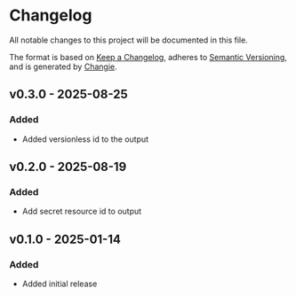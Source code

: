 # Changelog
All notable changes to this project will be documented in this file.

The format is based on [Keep a Changelog](https://keepachangelog.com/en/1.0.0/),
adheres to [Semantic Versioning](https://semver.org/spec/v2.0.0.html),
and is generated by [Changie](https://github.com/miniscruff/changie).


## v0.3.0 - 2025-08-25
### Added
* Added versionless id to the output

## v0.2.0 - 2025-08-19
### Added
* Add secret resource id to output

## v0.1.0 - 2025-01-14
### Added
* Added initial release
